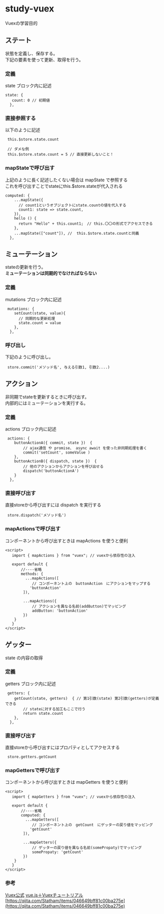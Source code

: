 # study-vuex

Vuexの学習目的

## ステート

状態を定義し、保存する。  
下記の要素を使って更新、取得を行う。

### 定義

state ブロック内に記述

```
state: {
   count: 0 // 初期値
  },
```

### 直接参照する

以下のように記述

```
 this.$store.state.count
 
 // ダメな例
 this.$store.state.count = 5 // 直接更新しないこと！

```
### mapStateで呼び出す

上記のように長く記述したくない場合は mapState で参照する  
これを呼び出すことでstateにthis.$store.stateが代入される

```
computed: {
    ...mapState({
      // count1というオブジェクトにstate.countの値を代入する
      count1: state => state.count,
    }),
    hello () {
      return "Hello" + this.count1;　// this.〇〇の形式でアクセスできる
    },
    ...mapState(["count"]), //  this.$store.state.countと同義
  },
```

## ミューテーション

stateの更新を行う。  
**ミューテーションは同期的でなければならない**

### 定義

mutations ブロック内に記述

```
 mutations: {
    setCount(state, value){
      // 同期的な更新処理
      state.count = value
    },
  },
```

### 呼び出し

下記のように呼び出し。

```
 store.commit('メソッド名', 与える引数1, 引数2....)

```

## アクション

非同期でstateを更新するときに呼び出す。  
内部的にはミューテーションを実行する。  

### 定義

actions ブロック内に記述

```
 actions: {
    buttonActionA({ commit, state })  {
        // ajax通信 や promise、 async await を使った非同期処理を書く
        commit('setCount', someValue )
    },
    buttonActionB({ dispatch, state })  {
        // 他のアクションからアクションを呼び出せる
        dispatch('buttonActionA')
    }
  },
```

### 直接呼び出す

直接storeから呼び出すには dispatch を実行する
```
 store.dispatch('メソッド名')
```
### mapActionsで呼び出す

コンポーネントから呼び出すときは mapActions を使うと便利
```
<script>
   import { mapActions } from "vuex"; // vuexから依存性の注入

   export default {
       //----省略
       methods: {
         ...mapActions([
            // コンポーネント上の　buttonAction　にアクションをマップする
           'buttonAction'
        ]),

        ...mapActions({
            // アクションを異なる名前(addButton)でマッピング
            addButton: 'buttonAction'
        })
    }
   }
</script>

```

## ゲッター

state の内容の取得

### 定義

getters ブロック内に記述

```
 getters: {
    getCount(state, getters)  { // 第1引数(state) 第2引数(getters)が定義できる
        // stateに対する加工もここで行う
        return state.count
    },
  },
```
### 直接呼び出す

直接storeから呼び出すにはプロパティとしてアクセスする
```
 store.getters.getCount
```
### mapGettersで呼び出す

コンポーネントから呼び出すときは mapGetters を使うと便利
```
<script>
   import { mapGetters } from "vuex"; // vuexから依存性の注入

   export default {
       //----省略
       computed: {
         ...mapGetters([
            // コンポーネント上の　getCount　にゲッターの戻り値をマッピング
           'getCount'
        ]),

        ...mapGetters({
            // ゲッターの戻り値を異なる名前(somePropaty)でマッピング
            somePropaty: 'getCount'
        })
    }
   }
</script>

```

### 参考
[Vuex公式](https://vuex.vuejs.org/ja/)
[vue.js＋Vuexチュートリアル](https://qiita.com/_P0cChi_/items/ebf8fbf035b36218a37e)
[https://qiita.com/Statham/items/046649bff81c00ba275e](https://qiita.com/Statham/items/046649bff81c00ba275e)
